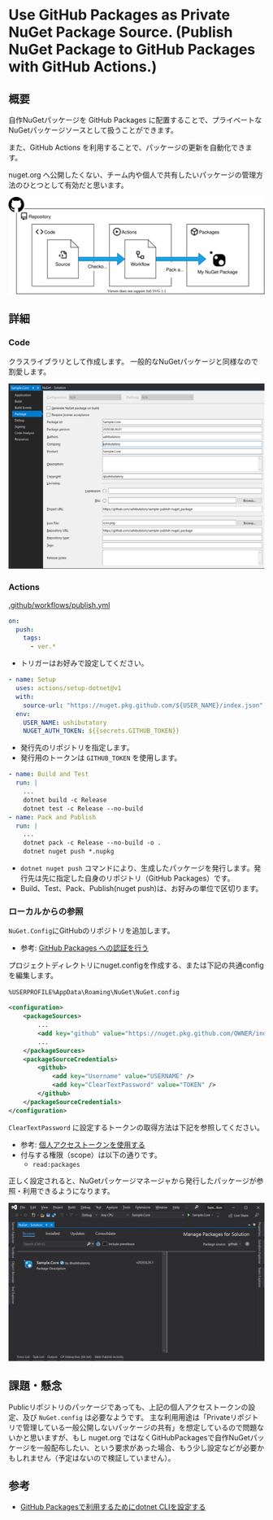 # Use GitHub Packages as Private NuGet Package Source. (Publish NuGet Package to GitHub Packages with GitHub Actions.)

## 概要

自作NuGetパッケージを GitHub Packages に配置することで、プライベートなNuGetパッケージソースとして扱うことができます。

また、GitHub Actions を利用することで、パッケージの更新を自動化できます。

nuget.org へ公開したくない、チーム内や個人で共有したいパッケージの管理方法のひとつとして有効だと思います。

![overview](./docs/overview.svg)

## 詳細

### Code

クラスライブラリとして作成します。
一般的なNuGetパッケージと同様なので割愛します。

![package](./docs/images/package.png)

### Actions

[.github/workflows/publish.yml](.github/workflows/publish.yml)

```yml
on:
  push:
    tags:
      - ver.*
```

- トリガーはお好みで設定してください。

```yml
- name: Setup
  uses: actions/setup-dotnet@v1
  with:
    source-url: "https://nuget.pkg.github.com/${USER_NAME}/index.json"
  env:
    USER_NAME: ushibutatory
    NUGET_AUTH_TOKEN: ${{secrets.GITHUB_TOKEN}}
```

- 発行先のリポジトリを指定します。
- 発行用のトークンは `GITHUB_TOKEN` を使用します。

```yml
- name: Build and Test
  run: |
    ...
    dotnet build -c Release
    dotnet test -c Release --no-build
- name: Pack and Publish
  run: |
    ...
    dotnet pack -c Release --no-build -o .
    dotnet nuget push *.nupkg
```

- `dotnet nuget push` コマンドにより、生成したパッケージを発行します。発行先は先に指定した自身のリポジトリ（GitHub Packages）です。
- Build、Test、Pack、Publish(nuget push)は、お好みの単位で区切ります。

### ローカルからの参照

`NuGet.Config`にGitHubのリポジトリを追加します。

- 参考: [GitHub Packages への認証を行う](https://docs.github.com/ja/packages/using-github-packages-with-your-projects-ecosystem/configuring-dotnet-cli-for-use-with-github-packages#)

プロジェクトディレクトリにnuget.configを作成する、または下記の共通configを編集します。

`%USERPROFILE%AppData\Roaming\NuGet\NuGet.config`

```xml
<configuration>
    <packageSources>
        ...
        <add key="github" value="https://nuget.pkg.github.com/OWNER/index.json" />
        ...
    </packageSources>
    <packageSourceCredentials>
        <github>
            <add key="Username" value="USERNAME" />
            <add key="ClearTextPassword" value="TOKEN" />
        </github>
    </packageSourceCredentials>
</configuration>
```

`ClearTextPassword` に設定するトークンの取得方法は下記を参照してください。

- 参考: [個人アクセストークンを使用する](https://docs.github.com/ja/github/authenticating-to-github/creating-a-personal-access-token)
- 付与する権限（scope）は以下の通りです。
    - `read:packages`

正しく設定されると、NuGetパッケージマネージャから発行したパッケージが参照・利用できるようになります。

![Manage NuGet in local IDE](./docs/images/nuget-manager.png)

## 課題・懸念

Publicリポジトリのパッケージであっても、上記の個人アクセストークンの設定、及び `NuGet.config` は必要なようです。
主な利用用途は「Privateリポジトリで管理している一般公開しないパッケージの共有」を想定しているので問題ないかと思いますが、もし nuget.org ではなくGitHubPackagesで自作NuGetパッケージを一般配布したい、という要求があった場合、もう少し設定などが必要かもしれません（予定はないので検証していません）。

## 参考

- [GitHub Packagesで利用するためにdotnet CLIを設定する](https://docs.github.com/ja/packages/using-github-packages-with-your-projects-ecosystem/configuring-dotnet-cli-for-use-with-github-packages)

